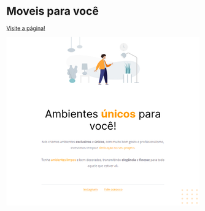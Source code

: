 # Moveis para você

<a href="https://codepen.io/lucasmoraesdev/pen/OJEPXVa">Visite a página!</a>

<img src="Screenshot_20221026_114834.png">
